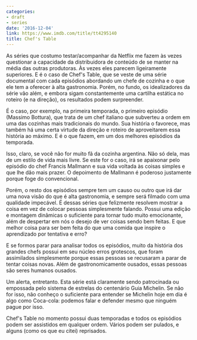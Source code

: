 ```yaml
---
categories:
- draft
- series
date: '2016-12-04'
link: https://www.imdb.com/title/tt4295140
title: Chef's Table
---
```


As séries que costumo testar/acompanhar da Netflix me fazem às vezes questionar a capacidade da distribuidora de conteúdo de se manter na média das outras produtoras. Às vezes eles parecem ligeiramente superiores. E é o caso de Chef's Table, que se veste de uma série documental com cada episódios abordando um chefe de cozinha e o que ele tem a oferecer à alta gastronomia. Porém, no fundo, os idealizadores da série vão além, e embora sigam constantemente uma cartilha estática no roteiro (e na direção), os resultados podem surpreender.

É o caso, por exemplo, na primeira temporada, o primeiro episódio (Massimo Bottura), que trata de um chef italiano que subverteu a ordem em uma das cozinhas mais tradicionais do mundo. Sua história o favorece, mas também há uma certa virtude da direção e roteiro de aproveitarem essa história ao máximo. E é o que fazem, em um dos melhores episódios da temporada.

Isso, claro, se você não for muito fã da cozinha argentina. Não só dela, mas de um estilo de vida mais livre. Se este for o caso, irá se apaixonar pelo episódio do chef Francis Mallmann e sua vida voltada às coisas simples e que lhe dão mais prazer. O depoimento de Mallmann é poderoso justamente porque foge do convencional.

Porém, o resto dos episódios sempre tem um causo ou outro que irá dar uma nova visão do que é alta gastronomia, e sempre será filmado com uma qualidade impecável. É dessas séries que felizmente resolvem mostrar a coisa em vez de colocar pessoas simplesmente falando. Possui uma edição e montagem dinâmicas o suficiente para tornar tudo muito emocionante, além de despertar em nós o desejo de ver coisas sendo bem feitas. E que melhor coisa para ser bem feita do que uma comida que inspire o aprendizado por tentativa e erro?

E se formos parar para analisar todos os episódios, muito da história dos grandes chefs possui em seu núcleo erros grotescos, que foram assimilados simplesmente porque essas pessoas se recusaram a parar de tentar coisas novas. Além de gastronomicamente ousados, essas pessoas são seres humanos ousados.

Um alerta, entretanto. Esta série está claramente sendo patrocinada ou empossada pelo sistema de estrelas do centenário Guia Michelin. Se não for isso, não conheço o suficiente para entender se Michelin hoje em dia é algo como Coca-cola: podemos falar e defender mesmo que ninguém pague por isso.

Chef's Table no momento possui duas temporadas e todos os episódios podem ser assistidos em qualquer ordem. Vários podem ser pulados, e alguns (como os que eu citei) reprisados.